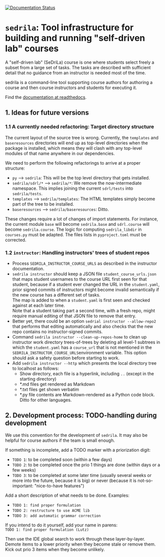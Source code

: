 [![Documentation Status](https://readthedocs.org/projects/sedrila/badge/?version=latest)](https://sedrila.readthedocs.io/en/latest/?badge=latest)

# `sedrila`: Tool infrastructure for building and running "self-driven lab" courses

A "self-driven lab" (SeDriLa) course is one where students select freely 
a subset from a large set of tasks.
The tasks are described with sufficient detail that no guidance from an instructor
is needed most of the time.

sedrila is a command-line tool supporting course authors for authoring a course
and then course instructors and students for executing it.

Find the [documentation at readthedocs](https://sedrila.readthedocs.io).


## 1. Ideas for future versions


### 1.1 A currently needed refactoring: Target directory structure

The current layout of the source tree is wrong.
Currently, the `templates` and `baseresources` directories will end up 
as top-level directories when the package is installed,
which means they will clash with any top-level modules of that name
anywhere in our dependencies.

We need to perform the following refactorings to arrive at a proper structure:

- `py` --> `sedrila`: This will be the top level directory that gets installed.
- `sedrila/sdrl/*` --> `sedrila/*`: We remove the now-intermediate namespace.
  This implies joining the current `sdrl/tests` into `sedrila/tests`.
- `templates` --> `sedrila/templates`: The HTML templates simply become part of the
  tree to be installed.
- `baseresources` --> `sedrila/baseresources`: Ditto.

These changes require a lot of changes of import statements.
For instance, the current module `base` will become `sedrila.base`
and `sdrl.course` will become `sedrila.course`.
The logic for computing `sedrila_libdir` in `courses.py` must be adapted.
The files lists in `pyproject.toml` must be corrected.


### 1.2 `instructor`: Handling instructors' trees of student repos

- Process `SEDRILA_INSTRUCTOR_COURSE_URLS` as described in the instructor documentation.
- `sedrila instructor` should keep a JSON file `student_course_urls.json` that maps student usernames
  to the course URL first seen for that student, because if a student ever changed
  the URL in the `student.yaml`, prior signed commits of instructors might become 
  invalid semantically if the new course has a different set of tasks.  
  The map is added to when a `student.yaml` is first seen
  and checked against at each later time.  
  Note that a student taking part a second time, with a fresh repo,
  might require manual editing of that JSON file to remove that entry.
- Better yet, there could be an option `sedrial instructor --allow-repo2` that 
  performs that editing automatically
  and also checks that the new repo contains no instructor-signed commits.
- Command `sedrila instructor --clean-up-repos-home`
  to clean up instructor work directory trees-of-trees
  by deleting all level-1 subtrees in which the `student.yaml`
  has a `course_url` that is not mentioned in the 
  `SEDRILA_INSTRUCTOR_COURSE_URLS`environment variable.
  This option should ask a safety question before starting to work.
- Add `sedrila instructor --http` which presents the local directory tree to localhost as follows:
    - Show directory, each file is a hyperlink, including `..` (except in the starting directory)
    - *.md files get rendered as Markdown
    - *.txt files get shown verbatim
    - *.py file contents are Markdown-rendered as a Python code block. Ditto for other languages.


## 2. Development process: TODO-handling during development

We use this convention for the development of `sedrila`.
It may also be helpful for course authors if the team is small enough.

If something is incomplete, add a TODO marker with a priorization digit:
- `TODO 1`: to be completed soon (within a few days)
- `TODO 2`: to be completed once the prio 1 things are done (within days or a few weeks)
- `TODO 3`: to be completed at some later time (usually several weeks or more into the future,
  because it is big) or never (because it is not-so-important: "nice-to-have features")

Add a short description of what needs to be done. Examples:
- `TODO 1: find proper formulation`
- `TODO 2: restructure to use ACME lib`
- `TODO 3: add automatic grammar correction`

If you intend to do it yourself, add your name in parens:  
`TODO 1: find proper formulation (Lutz)`

Then use the IDE global search to work through these layer-by-layer.
Demote items to a lower priority when they become stale or remove them.
Kick out prio 3 items when they become unlikely.
